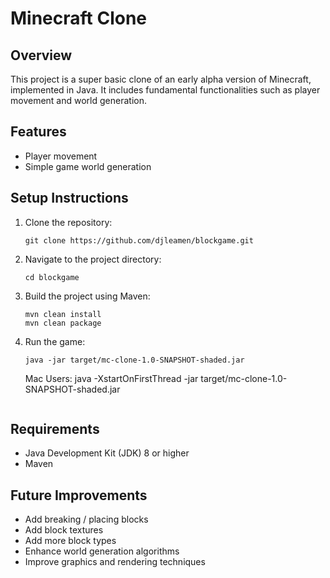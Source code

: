 # Minecraft Clone

## Overview
This project is a super basic clone of an early alpha version of Minecraft, implemented in Java. It includes fundamental functionalities such as player movement and world generation.

## Features
- Player movement
- Simple game world generation

## Setup Instructions
1. Clone the repository:
   ```
   git clone https://github.com/djleamen/blockgame.git
   ```
2. Navigate to the project directory:
   ```
   cd blockgame
   ```
3. Build the project using Maven:
   ```
   mvn clean install
   mvn clean package
   ```
4. Run the game:
   ```
   java -jar target/mc-clone-1.0-SNAPSHOT-shaded.jar
   ```
   Mac Users:
   java -XstartOnFirstThread -jar target/mc-clone-1.0-SNAPSHOT-shaded.jar
   ```

## Requirements
- Java Development Kit (JDK) 8 or higher
- Maven

## Future Improvements
- Add breaking / placing blocks
- Add block textures
- Add more block types
- Enhance world generation algorithms
- Improve graphics and rendering techniques